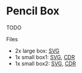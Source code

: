 # Pencil Box

TODO

Files

- 2x large box: [SVG](_pencil-box-large.svg)
- 1x small box1: [SVG](_pencil-box-small1.svg), [CDR](_pencil-box-small1.cdr)
- 1x small box2: [SVG](_pencil-box-small2.svg), [CDR](_pencil-box-small2.cdr)
